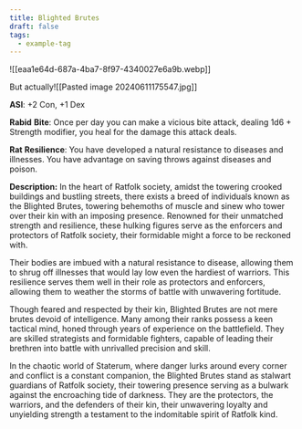 ```yaml
---
title: Blighted Brutes
draft: false
tags:
  - example-tag
---
```

![[eaa1e64d-687a-4ba7-8f97-4340027e6a9b.webp]]

But actually![[Pasted image 20240611175547.jpg]]

**ASI**: +2 Con, +1 Dex

**Rabid** **Bite**: Once per day you can make a vicious bite attack, dealing 1d6 + Strength modifier, you heal for the damage this attack deals.

**Rat** **Resilience**: You have developed a natural resistance to diseases and illnesses. You have advantage on saving throws against diseases and poison.

**Description:**
In the heart of Ratfolk society, amidst the towering crooked buildings and bustling streets, there exists a breed of individuals known as the Blighted Brutes, towering behemoths of muscle and sinew who tower over their kin with an imposing presence. Renowned for their unmatched strength and resilience, these hulking figures serve as the enforcers and protectors of Ratfolk society, their formidable might a force to be reckoned with.

​Their bodies are imbued with a natural resistance to disease, allowing them to shrug off illnesses that would lay low even the hardiest of warriors. This resilience serves them well in their role as protectors and enforcers, allowing them to weather the storms of battle with unwavering fortitude.

Though feared and respected by their kin, Blighted Brutes are not mere brutes devoid of intelligence. Many among their ranks possess a keen tactical mind, honed through years of experience on the battlefield. They are skilled strategists and formidable fighters, capable of leading their brethren into battle with unrivalled precision and skill.

In the chaotic world of Staterum, where danger lurks around every corner and conflict is a constant companion, the Blighted Brutes stand as stalwart guardians of Ratfolk society, their towering presence serving as a bulwark against the encroaching tide of darkness. They are the protectors, the warriors, and the defenders of their kin, their unwavering loyalty and unyielding strength a testament to the indomitable spirit of Ratfolk kind.